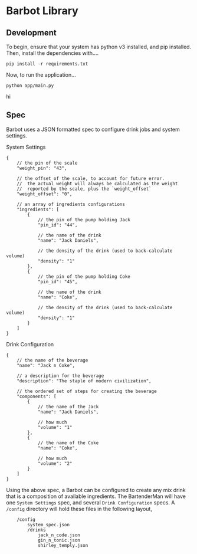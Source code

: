 # Barbot Library

## Development
To begin, ensure that your system has python v3 installed, and pip installed.
Then, install the dependencies with....
```
pip install -r requirements.txt
```

Now, to run the application...
```
python app/main.py
```

hi

## Spec
Barbot uses a JSON formatted spec to configure drink jobs and system settings. 

System Settings 
```
{
    // the pin of the scale
    "weight_pin": "43",

    // the offset of the scale, to account for future error. 
    //  the actual weight will always be calculated as the weight
    //  reported by the scale, plus the `weight_offset`
    "weight_offset": "0",

    // an array of ingredients configurations
    "ingredients": [
        {
            // the pin of the pump holding Jack
            "pin_id": "44",

            // the name of the drink
            "name": "Jack Daniels",

            // the density of the drink (used to back-calculate volume)
            "density": "1"
        },
        {
            // the pin of the pump holding Coke
            "pin_id": "45",

            // the name of the drink
            "name": "Coke",

            // the density of the drink (used to back-calculate volume)
            "density": "1"
        }
    ]
}
```

Drink Configuration
```
{
    // the name of the beverage
    "name": "Jack n Coke",

    // a description for the beverage
    "description": "The staple of modern civilization",

    // the ordered set of steps for creating the beverage
    "components": [
        {
            // the name of the Jack
            "name": "Jack Daniels",

            // how much 
            "volume": "1"
        },
        {
            // the name of the Coke
            "name": "Coke",

            // how much
            "volume": "2"
        }
    ]
}
```

Using the above spec, a Barbot can be configured to create any mix drink that is a composition of available ingredients. The BartenderMan will have one `System Settings` spec, and several `Drink Configuration` specs. A `/config` directory will hold these files in the following layout,

```
    /config
        system_spec.json
        /drinks
            jack_n_code.json
            gin_n_tonic.json
            shirley_temply.json
```